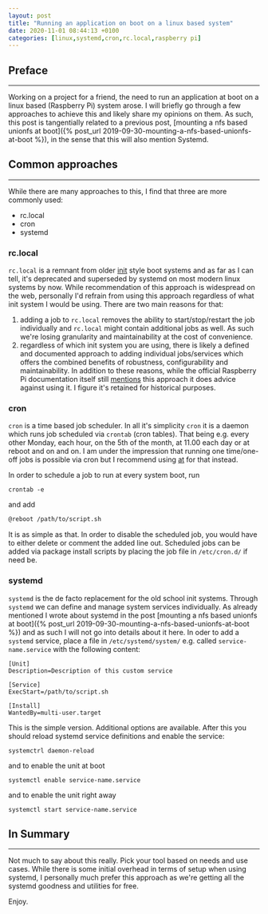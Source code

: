 ```yaml
---
layout: post
title: "Running an application on boot on a linux based system"
date: 2020-11-01 08:44:13 +0100
categories: [linux,systemd,cron,rc.local,raspberry pi]
---
```


## Preface
---
Working on a project for a friend, the need to run an application at boot on a linux based (Raspberry Pi) system arose.
I will briefly go through a few approaches to achieve this and likely share my opinions on them. As such, this post is
tangentially related to a previous post,
[mounting a nfs based unionfs at boot]({% post_url 2019-09-30-mounting-a-nfs-based-unionfs-at-boot %}),
in the sense that this will also mention Systemd.

## Common approaches
---
 While there are many approaches to this, I find that three are more commonly used:
 * rc.local
 * cron
 * systemd

### rc.local
`rc.local` is a remnant from older [init](https://en.wikipedia.org/wiki/Init) style boot systems and as far as I can
tell, it's deprecated and superseded by systemd on most modern linux systems by now. While recommendation of this
approach is widespread on the web, personally I'd refrain from using this approach regardless of what init system I
would be using. There are two main reasons for that:

1. adding a job to `rc.local` removes the ability to start/stop/restart the job individually and `rc.local` might
   contain additional jobs as well. As such we're losing granularity and maintainability at the cost of convenience.
2. regardless of which init system you are using, there is likely a defined and documented approach to adding individual
   jobs/services which offers the combined benefits of robustness, configurability and maintainability.
In addition to these reasons, while the official Raspberry Pi documentation itself still
[mentions](https://www.raspberrypi.org/documentation/linux/usage/rc-local.md) this approach it does advice against using
it. I figure it's retained for historical purposes.

### cron
`cron` is a time based job scheduler. In all it's simplicity `cron` it is a daemon which runs job scheduled via
`crontab` (cron tables). That being e.g. every other Monday, each hour, on the 5th of the month, at 11.00 each day or at
reboot and on and on. I am under the impression that running one time/one-off jobs is possible via cron but I recommend
using [at](https://linux.die.net/man/1/at) for that instead.

In order to schedule a job to run at every system boot, run
```
crontab -e
```
 and add 
```bash
@reboot /path/to/script.sh
```
It is as simple as that. In order to disable the scheduled job, you would have to either delete or comment the added
line out. Scheduled jobs can be added via package install scripts by placing the job file in `/etc/cron.d/` if need be.

### systemd
`systemd` is the de facto replacement for the old school init systems. Through `systemd` we can define and manage system
services individually. As already mentioned I wrote about systemd in the post
[mounting a nfs based unionfs at boot]({% post_url 2019-09-30-mounting-a-nfs-based-unionfs-at-boot %}) and as such I
will not go into details about it here. In oder to add a `systemd` service, place a file in `/etc/systemd/system/` e.g.
called `service-name.service` with the following content:

```systemd
[Unit]
Description=Description of this custom service

[Service]
ExecStart=/path/to/script.sh

[Install]
WantedBy=multi-user.target
```
This is the simple version. Additional options are available. After this you should reload systemd service definitions
and enable the service:
```
systemctrl daemon-reload
```
and to enable the unit at boot
```
systemctl enable service-name.service
```
and to enable the unit right away
```
systemctl start service-name.service
```

## In Summary
---
Not much to say about this really. Pick your tool based on needs and use cases. While there is some initial overhead in
terms of setup when using systemd, I personally much prefer this approach as we're getting all the systemd goodness and
utilities for free.

Enjoy.
